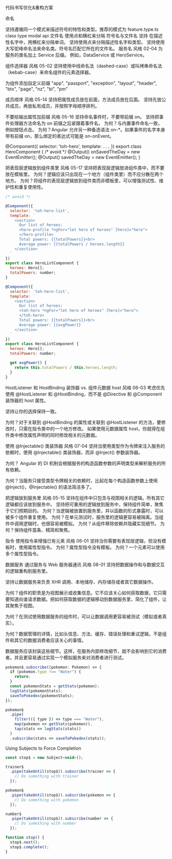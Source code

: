 代码书写优化&重构方案

命名

坚持遵循同一个模式来描述符号的特性和类型。推荐的模式为 feature.type.ts
class
type
modal
api
文件名
使用点和横杠来分隔
符号名与文件名
坚持 在描述性名字中，用横杠来分隔单词。
坚持使用点来分隔描述性名字和类型。
坚持使用大写驼峰命名法来命名类。符号名匹配它所在的文件名。
服务名
风格 02-04
为服务的类名加上 Service 后缀。 例如，DataService 或 HeroService。

组件选择器
风格 05-02
坚持使用中线命名法（dashed-case）或叫烤串命名法（kebab-case）来命名组件的元素选择器。

为组件添加自定义前缀
"app",
        "passport",
        "exception",
        "layout",
        "header",
        "btx",
        "page",
        "nz",
        "bi",
        "pm"

成员顺序
风格 05-14
坚持把属性成员放在前面，方法成员放在后面。
坚持先放公共成员，再放私有成员，并按照字母顺序排列。

不要给输出属性加前缀
风格 05-16
坚持命名事件时，不要带前缀 on。
坚持把事件处理器方法命名为 on 前缀之后紧跟着事件名。
为何？与内置事件命名一致，例如按钮点击。
为何？Angular 允许另一种备选语法 on-*。如果事件的名字本身带有前缀 on，那么绑定的表达式可能是 on-onEvent。


@Component({
  selector: 'toh-hero',
  template: `...`
})
export class HeroComponent {
	/* avoid */
  @Output() onSavedTheDay = new EventEmitter<boolean>();
@Output() savedTheDay = new EventEmitter<boolean>();
}

把表现层逻辑放到组件类里
风格 05-17
坚持把表现层逻辑放进组件类中，而不要放在模板里。
为何？逻辑应该只出现在一个地方（组件类里）而不应分散在两个地方。
为何？将组件的表现层逻辑放到组件类而非模板里，可以增强测试性、维护性和重复使用性。
```js
/* avoid */

@Component({
  selector: 'toh-hero-list',
  template: `
    <section>
      Our list of heroes:
      <hero-profile *ngFor="let hero of heroes" [hero]="hero">
      </hero-profile>
      Total powers: {{totalPowers}}<br>
      Average power: {{totalPowers / heroes.length}}
    </section>
  `
})
export class HeroListComponent {
  heroes: Hero[];
  totalPowers: number;
}

@Component({
  selector: 'toh-hero-list',
  template: `
    <section>
      Our list of heroes:
      <toh-hero *ngFor="let hero of heroes" [hero]="hero">
      </toh-hero>
      Total powers: {{totalPowers}}<br>
      Average power: {{avgPower}}
    </section>
  `
})
export class HeroListComponent {
  heroes: Hero[];
  totalPowers: number;

  get avgPower() {
    return this.totalPowers / this.heroes.length;
  }
}
```

HostListener 和 HostBinding 装饰器 vs. 组件元数据 host
风格 06-03
考虑优先使用 @HostListener 和 @HostBinding，而不是 @Directive 和 @Component 装饰器的 host 属性。

坚持让你的选择保持一致。

为何？对于关联到 @HostBinding 的属性或关联到 @HostListener 的方法，要修改时，只需在指令类中的一个地方修改。 如果使用元数据属性 host，你就得在组件类中修改属性声明的同时修改相关的元数据。

使用 @Injectable() 类装饰器
风格 07-04
坚持当使用类型作为令牌来注入服务的依赖时，使用 @Injectable() 类装饰器，而非 @Inject() 参数装饰器。

为何？ Angular 的 DI 机制会根据服务的构造函数参数的声明类型来解析服务的所有依赖。

为何？当服务只接受类型令牌相关的依赖时，比起在每个构造函数参数上使用 @Inject()，@Injectable() 的语法简洁多了。


把逻辑放到服务里
风格 05-15
坚持在组件中只包含与视图相关的逻辑。所有其它逻辑都应该放到服务中。
坚持把可重用的逻辑放到服务中，保持组件简单，聚焦于它们预期目的。
为何？当逻辑被放置到服务里，并以函数的形式暴露时，可以被多个组件重复使用。
为何？在单元测试时，服务里的逻辑更容易被隔离。当组件中调用逻辑时，也很容易被模拟。
为何？从组件移除依赖并隐藏实现细节。
为何？保持组件苗条、精简和聚焦。

指令
使用指令来增强已有元素
风格 06-01
坚持当你需要有表现层逻辑，但没有模板时，使用属性型指令。
为何？属性型指令没有模板。
为何？一个元素可以使用多个属性型指令。

数据服务
通过服务与 Web 服务器通讯
风格 08-01
坚持把数据操作和与数据交互的逻辑重构到服务里。

坚持让数据服务来负责 XHR 调用、本地储存、内存储存或者其它数据操作。

为何？组件的职责是为视图展示或收集信息。它不应该关心如何获取数据，它只需要知道向谁请求数据。把如何获取数据的逻辑移动到数据服务里，简化了组件，让其聚焦于视图。

为何？在测试使用数据服务的组件时，可以让数据调用更容易被测试（模拟或者真实）。

为何？数据管理的详情，比如头信息、方法、缓存、错误处理和重试逻辑，不是组件和其它的数据消费者应该关心的事情。

数据服务应该封装这些细节。这样，在服务内部修改细节，就不会影响到它的消费者。并且更容易通过实现一个模拟服务来对消费者进行测试。



```js
pokemon$.subscribe((pokemon: Pokemon) => {
  if (pokemon.type !== "Water") {
    return;
  }
  const pokemonStats = getStats(pokemon);
  logStats(pokemonStats);
  saveToPokedex(pokemonStats);
});
```


```js
pokemon$
  .pipe(
    filter(({ type }) => type === "Water"),
    map(pokemon => getStats(pokemon)),
    tap(stats => logStats(stats))
  )
  .subscribe(stats => saveToPokedex(stats));
```


Using Subjects to Force Completion
```js
const stop$ = new Subject<void>();

trainer$
  .pipe(takeUntil(stop$)).subscribe(trainer => {
    // Do something with trainer
  });

pokemon$
  .pipe(takeUntil(stop$)).subscribe(pokemon => {
    // Do something with pokemon
  });

number$
  .pipe(takeUntil(stop$)).subscribe(number => {
    // Do something with number
  });

function stop() {
  stop$.next();
  stop$.complete();
}
```